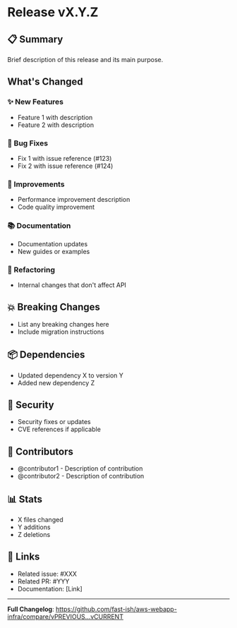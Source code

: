 # Release vX.Y.Z

## 📋 Summary
Brief description of this release and its main purpose.

## What's Changed

### ✨ New Features
- Feature 1 with description
- Feature 2 with description

### 🐛 Bug Fixes
- Fix 1 with issue reference (#123)
- Fix 2 with issue reference (#124)

### 🔧 Improvements
- Performance improvement description
- Code quality improvement

### 📚 Documentation
- Documentation updates
- New guides or examples

### 🔨 Refactoring
- Internal changes that don't affect API

## 💥 Breaking Changes
- List any breaking changes here
- Include migration instructions

## 📦 Dependencies
- Updated dependency X to version Y
- Added new dependency Z

## 🔐 Security
- Security fixes or updates
- CVE references if applicable

## 🙏 Contributors
- @contributor1 - Description of contribution
- @contributor2 - Description of contribution

## 📊 Stats
- X files changed
- Y additions
- Z deletions

## 🔗 Links
- Related issue: #XXX
- Related PR: #YYY
- Documentation: [Link]

---

**Full Changelog**: https://github.com/fast-ish/aws-webapp-infra/compare/vPREVIOUS...vCURRENT